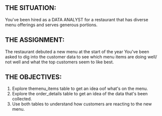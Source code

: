 ## THE SITUATION:
You've been hired as a DATA ANALYST for a restaurant that has diverse menu offerings and serves generous portions.

## THE ASSIGNMENT:
The restaurant debuted a new menu at the start of the year 
You've been asked to dig into the customer data to see which menu items are doing well/ not well and what the top customers seem to like best.

## THE OBJECTIVES:
1. Explore themenu_items table to get an idea oof what's on the menu.
2. Explore the order_details table to get an idea of the data that's been collected.
3. Use both tables to understand how customers are reacting to the new menu.


